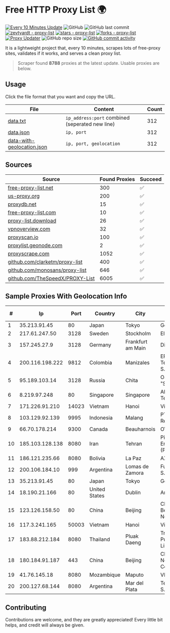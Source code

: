 
# Free HTTP Proxy List 🌍

[![Every 10 Minutes Update](https://github.com/mertguvencli/http-proxy-list/actions/workflows/main.yml/badge.svg?branch=main)](https://github.com/mertguvencli/http-proxy-list/actions/workflows/main.yml)
![GitHub](https://img.shields.io/github/license/mertguvencli/http-proxy-list)
![GitHub last commit](https://img.shields.io/github/last-commit/mertguvencli/http-proxy-list)
[![zevtyardt - proxy-list](https://img.shields.io/static/v1?label=zevtyardt&message=proxy-list&color=blue&logo=github)](https://github.com/zevtyardt/proxy-list "Go to GitHub repo")
[![stars - proxy-list](https://img.shields.io/github/stars/zevtyardt/proxy-list?style=social)](https://github.com/zevtyardt/proxy-list)
[![forks - proxy-list](https://img.shields.io/github/forks/zevtyardt/proxy-list?style=social)](https://github.com/zevtyardt/proxy-list)
[![Proxy Updater](https://github.com/zevtyardt/proxy-list/workflows/Proxy%20Updater/badge.svg)](https://github.com/zevtyardt/proxy-list/actions?query=workflow:"Proxy+Updater")
![GitHub repo size](https://img.shields.io/github/repo-size/zevtyardt/proxy-list)
[![GitHub commit activity](https://img.shields.io/github/commit-activity/m/zevtyardt/proxy-list?logo=commits)](https://github.com/zevtyardt/proxy-list/commits/main)

It is a lightweight project that, every 10 minutes, scrapes lots of free-proxy sites, validates if it works, and serves a clean proxy list.

> Scraper found **8788** proxies at the latest update. Usable proxies are below.

## Usage

Click the file format that you want and copy the URL.

|File|Content|Count|
|----|-------|-----|
|[data.txt](https://raw.githubusercontent.com/mertguvencli/http-proxy-list/main/proxy-list/data.txt)|`ip_address:port` combined (seperated new line)|312|
|[data.json](https://raw.githubusercontent.com/mertguvencli/http-proxy-list/main/proxy-list/data.json)|`ip, port`|312|
|[data-with-geolocation.json](https://raw.githubusercontent.com/mertguvencli/http-proxy-list/main/proxy-list/data-with-geolocation.json)|`ip, port, geolocation`|312|

## Sources

|Source|Found Proxies|Succeed|
|------|-------------|-------|
|[free-proxy-list.net](https://free-proxy-list.net)|300|✅|
|[us-proxy.org](https://www.us-proxy.org)|200|✅|
|[proxydb.net](http://proxydb.net)|15|✅|
|[free-proxy-list.com](https://free-proxy-list.com/?page=&port=&type%5B%5D=http&type%5B%5D=https&up_time=0&search=Search)|10|✅|
|[proxy-list.download](https://www.proxy-list.download/HTTP)|26|✅|
|[vpnoverview.com](https://vpnoverview.com/privacy/anonymous-browsing/free-proxy-servers)|32|✅|
|[proxyscan.io](https://www.proxyscan.io)|100|✅|
|[proxylist.geonode.com](https://proxylist.geonode.com/api/proxy-list?limit=300&page=1&sort_by=lastChecked&sort_type=desc&protocols=http,https)|2|✅|
|[proxyscrape.com](https://api.proxyscrape.com/v2/?request=displayproxies&protocol=http&timeout=10000&country=all&ssl=all&anonymity=all)|1052|✅|
|[github.com/clarketm/proxy-list](https://raw.githubusercontent.com/clarketm/proxy-list/master/proxy-list-raw.txt)|400|✅|
|[github.com/monosans/proxy-list](https://raw.githubusercontent.com/monosans/proxy-list/main/proxies/http.txt)|646|✅|
|[github.com/TheSpeedX/PROXY-List](https://raw.githubusercontent.com/TheSpeedX/PROXY-List/master/http.txt)|6005|✅|


## Sample Proxies With Geolocation Info

|#|Ip|Port|Country|City|Internet Service Provider|
|-|--|----|-------|----|-------------------------|
|1|35.213.91.45|80|Japan|Tokyo|Google LLC|
|2|217.61.247.50|3128|Sweden|Stockholm|Elastx AB|
|3|157.245.27.9|3128|Germany|Frankfurt am Main|DigitalOcean, LLC|
|4|200.116.198.222|9812|Colombia|Manizales|EPM Telecomunicaciones S.A. E.S.P|
|5|95.189.103.14|3128|Russia|Chita|OJSC "Sibirtelecom"|
|6|8.219.97.248|80|Singapore|Singapore|Alibaba (US) Technology Co., Ltd.|
|7|171.226.91.210|14023|Vietnam|Hanoi|Viettel Corporation|
|8|103.129.92.139|9995|Indonesia|Malang|PT. Eka Mas Republik|
|9|66.70.178.214|9300|Canada|Beauharnois|OVH SAS|
|10|185.103.128.138|8080|Iran|Tehran|Pishgaman Toseeh Ertebatat Company (Private Joint Stock)|
|11|186.121.235.66|8080|Bolivia|La Paz|AXS Bolivia S. A.|
|12|200.106.184.10|999|Argentina|Lomas de Zamora|Fullnet Solutions S.A.S.|
|13|35.213.91.45|80|Japan|Tokyo|Google LLC|
|14|18.190.21.166|80|United States|Dublin|Amazon.com, Inc.|
|15|123.126.158.50|80|China|Beijing|China Unicom Beijing Province Network|
|16|117.3.241.165|50003|Vietnam|Hanoi|Viettel Corporation|
|17|183.88.212.184|8080|Thailand|Pluak Daeng|Triple T Broadband Public Company Limited|
|18|180.184.91.187|443|China|Beijing|China Internet Network Information Center|
|19|41.76.145.18|8080|Mozambique|Maputo|VM  S.A|
|20|200.127.68.144|8080|Argentina|Mar del Plata|Telecom Argentina S.A.|



## Contributing

Contributions are welcome, and they are greatly appreciated! Every
little bit helps, and credit will always be given.

